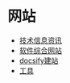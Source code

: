 # 网站

- [技术信息资讯](/tech/site/news.md)
- [软件综合网站](/tech/site/software.md)
- [docsify建站](/tech/site/docsify.md)
- [工具](/tech/site/tool.md)
